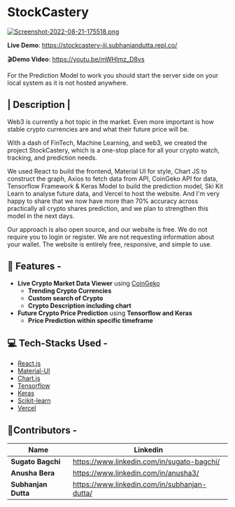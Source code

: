 # StockCastery

[![Screenshot-2022-08-21-175518.png](https://i.postimg.cc/xTzdz3JG/Screenshot-2022-08-21-175518.png)](https://postimg.cc/0b9xgmCr)

**Live Demo**: <https://stockcastery-iii.subhanjandutta.repl.co/>

🎬**Demo Video**: <https://youtu.be/mWHImz_D8vs>

For the Prediction Model to work you should start the server side on your local system as it is not hosted anywhere.

| Description |
-----------
Web3 is currently a hot topic in the market. Even more important is how stable crypto currencies are and what their future price will be.

With a dash of FinTech, Machine Learning, and web3, we created the project StockCastery, which is a one-stop place for all your crypto watch, tracking, and prediction needs.

We used React to build the frontend, Material UI for style, Chart JS to construct the graph, Axios to fetch data from API, CoinGeko API for data, Tensorflow Framework & Keras Model to build the prediction model, Ski Kit Learn to analyse future data, and Vercel to host the website. And I'm very happy to share that we now have more than 70% accuracy across practically all crypto shares prediction, and we plan to strengthen this model in the next days.

Our approach is also open source, and our website is free. We do not require you to login or register. We are not requesting information about your wallet. The website is entirely free, responsive, and simple to use.

🌟 Features -
-----------

- **Live Crypto Market Data Viewer** using [CoinGeko](coingecko.com/en/api)
  - **Trending Crypto Currencies**
  - **Custom search of Crypto**
  - **Crypto Description including chart**
- **Future Crypto Price Prediction** using **Tensorflow and Keras**
  - **Price Prediction within specific timeframe**

💻  Tech-Stacks Used -
---------------------

- [React.js](http://reactjs.org)
- [Material-UI](https://mui.com/)
- [Chart.js](https://www.chartjs.org/)
- [Tensorflow](https://www.tensorflow.org/)
- [Keras](https://keras.io/)
- [Scikit-learn](https://scikit-learn.org/stable/)
- [Vercel](https://vercel.com/)

🙋**Contributors -**
-----------------

| Name                               | Linkedin                                                  |
| ---------------------------------- | ------------------------------------------------------------ |
| **Sugato Bagchi**           | <https://www.linkedin.com/in/sugato-bagchi/> |
| **Anusha Bera**             | <https://www.linkedin.com/in/anusha3/>  |
| **Subhanjan Dutta**         | <https://www.linkedin.com/in/subhanjan-dutta/> |
